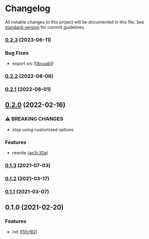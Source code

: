 # Changelog

All notable changes to this project will be documented in this file. See [standard-version](https://github.com/conventional-changelog/standard-version) for commit guidelines.

### [0.2.3](https://github.com/BlackGlory/pg-migrations/compare/v0.2.2...v0.2.3) (2023-06-11)


### Bug Fixes

* export src ([0bcaab1](https://github.com/BlackGlory/pg-migrations/commit/0bcaab1aa69ffe7e1d2d8a0a312e1123f8ec7ff8))

### [0.2.2](https://github.com/BlackGlory/pg-migrations/compare/v0.2.1...v0.2.2) (2022-08-06)

### [0.2.1](https://github.com/BlackGlory/pg-migrations/compare/v0.2.0...v0.2.1) (2022-08-01)

## [0.2.0](https://github.com/BlackGlory/pg-migrations/compare/v0.1.3...v0.2.0) (2022-02-16)


### ⚠ BREAKING CHANGES

* stop using customized options

### Features

* rewrite ([ae3c30a](https://github.com/BlackGlory/pg-migrations/commit/ae3c30a0cfd6014e95dbbd456309fc764e5c5f9d))

### [0.1.3](https://github.com/BlackGlory/pg-migrations/compare/v0.1.2...v0.1.3) (2021-07-03)

### [0.1.2](https://github.com/BlackGlory/pg-migrations/compare/v0.1.1...v0.1.2) (2021-03-17)

### [0.1.1](https://github.com/BlackGlory/pg-migrations/compare/v0.1.0...v0.1.1) (2021-03-07)

## 0.1.0 (2021-02-20)


### Features

* init ([f5fcf82](https://github.com/BlackGlory/pg-migrations/commit/f5fcf8206e11fa669b6f7b95c7f4ef718550898a))
